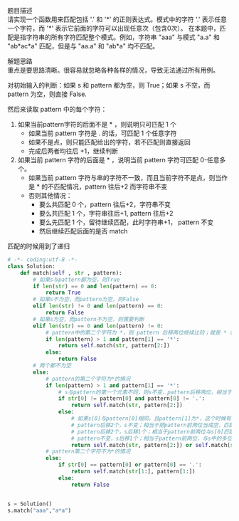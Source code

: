 
题目描述  
请实现一个函数用来匹配包括 '.' 和 '\*' 的正则表达式。模式中的字符 '.' 表示任意一个字符，而 '\*' 表示它前面的字符可以出现任意次（包含0次）。 在本题中，匹配是指字符串的所有字符匹配整个模式。例如，字符串 "aaa" 与模式 "a.a" 和 "ab\*ac\*a" 匹配，但是与 "aa.a" 和 "ab\*a" 均不匹配。  

解题思路  
重点是要思路清晰。很容易就忽略各种各样的情况，导致无法通过所有用例。  

对初始输入的判断：如果 s 和 pattern 都为空，则 True；如果 s 不空，而 pattern 为空，则直接 False.  

然后来读取 pattern 中的每个字符：  

1. 如果当前pattern字符的后面不是 * ，则说明只可匹配 1 个  
    * 如果当前 pattern 字符是 . 的话，可匹配 1 个任意字符
    * 如果不是点，则只能匹配给出的字符，若不匹配则直接返回
    * 完成后两者均往后 +1，继续判断
2. 如果当前 pattern 字符的后面是 * ，说明当前 pattern 字符可匹配 0-任意多个。
    * 如果当前 pattern 字符与串的字符不一致，而且当前字符不是点，则当作是 * 的不匹配情况，pattern 往后+2 而字符串不变
    * 否则其他情况：
        * 要么共匹配 0 个，pattern 往后+2，字符串不变
        * 要么共匹配 1 个，字符串往后+1, pattern 往后+2
        * 要么先匹配 1 个，留待继续匹配，此时字符串+1， pattern 不变
        * 然后继续匹配后面的是否 match  

匹配的时候用到了递归  
```python 
# -*- coding:utf-8 -*-
class Solution:
    def match(self , str , pattern):
        # 如果s与pattern都为空，则True
        if len(str) == 0 and len(pattern) == 0:
            return True 
        # 如果s不为空，而pattern为空，则False 
        elif len(str) != 0 and len(pattern) == 0:
            return False 
        # 如果s为空，而pattern不为空，则需要判断
        elif len(str) == 0 and len(pattern) != 0:
            # pattern中的第二个字符为 *，则 pattern 后移两位继续比较；就是 * 和 * 前面的一个字母，* 表示出现 0 次或多次 
            if len(pattern) > 1 and pattern[1] == '*':
                return self.match(str, pattern[2:]) 
            else:
                return False 
        # 两个都不为空  
        else:
            # pattern的第二个字符为*的情况 
            if len(pattern) > 1 and pattern[1] == '*':
                # s与pattern的第一个元素不同，则s不变，pattern后移两位，相当于pattern前两位当成空
                if str[0] != pattern[0] and pattern[0] != '.':
                    return self.match(str, pattern[2:])
                else:
                    # 如果s[0]与pattern[0]相同，且pattern[1]为*，这个时候有三种情况
                    # pattern后移2个，s不变；相当于把pattern前两位当成空，匹配后面的
                    # pattern后移2个，s后移1个；相当于pattern前两位与s[0]匹配
                    # pattern不变，s后移1个；相当于pattern前两位，与s中的多位进行匹配，因为*可以匹配多位
                    return self.match(str, pattern[2:]) or self.match(str[1:], pattern[2:]) or self.match(str[1:], pattern)
            # pattern第二个字符不为*的情况
            else:
                if str[0] == pattern[0] or pattern[0] == '.':
                    return self.match(str[1:], pattern[1:])
                else:
                    return False 


s = Solution()
s.match("aaa","a*a")
```

